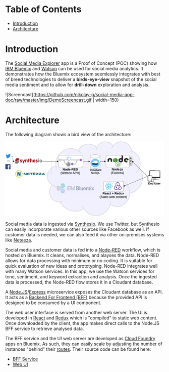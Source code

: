 # Table of Contents

- [Introduction](#introduction)
- [Architecture](#architecture)


<h1 id='introduction'>Introduction</h1>

The [Social Media Explorer](http://social-ui.au-syd.mybluemix.net) app is a
Proof of Concept (POC) showing how
[IBM Bluemix](https://www.ibm.com/cloud-computing/bluemix/what-is-bluemix) and
[Watson](https://www.ibm.com/analytics/watson-analytics/us-en/) can be used for social media analytics.
It demonstrates how the Bluemix ecosystem seemlessly integrates
with best of breed technologies to deliver a **birds-eye-view** snapshot of the social media sentiment
and to allow for **drill-down** exploration and analysis.


![Screencast](https://github.com/nikolay-g/social-media-app-doc/raw/master/img/DemoScreencast.gif | width=150)

<h1 id='architecture'>Architecture</h1>

The following diagram shows a bird view of the architecture:

![Alt text](/img/BigPicture.jpg?raw=true "Architectural Overview")

Social media data is ingested via [Synthesio](http://www.synthesio.com/).
We use Twitter, but Synthesio can easily incorporate various other sources like Facebook as well.
If customer data is needed, we can also feed it via other on-premises systems like
[Neteeza](https://www-01.ibm.com/software/data/netezza/).

Social media and customer data is fed into a [Node-RED](https://nodered.org/) workflow, which
is hosted on Bluemix. It cleans, normalises, and alayses the data. Node-RED allows for
data processing with minimum or no coding. It is suitable for quick evaluation of new ideas
and prototyping. Node-RED integrates well with many Watson services. In this app, we use
the Watson services for tone, sentiment, and keyword extraction and analysis. Once the ingested
data is processed, the Node-RED flow stores it in a Cloudant database.

A [Node.JS](https://nodejs.org/en/)/[Express](https://expressjs.com/)
microservice exposes the Cloudant database as an API. It acts as a
[Backend For Frontend (BFF)](http://samnewman.io/patterns/architectural/bff/)
because the provided API is designed to be consumed by a UI component.

The web user interface is served from another web server. The UI is
developed in [React](https://facebook.github.io/react/) and [Redux](http://redux.js.org/)
which is "compiled" to static web content. Once downloaded by the client, the
app makes direct calls to the Node.JS BFF service to retrieve analysed data.

The BFF service and the UI web server are developed as [Cloud Foundry](https://www.cloudfoundry.org/)
apps on Bluemix. As such, they can easily scale by adjusting the number of instances
"behind" their [routes](https://docs.cloudfoundry.org/devguide/deploy-apps/routes-domains.html).
Their source code can be found here:
 - [BFF Service](https://github.com/CarlyLB/social-media-nodejs)
 - [Web UI](https://github.com/CarlyLB/social-media-react-redux)
